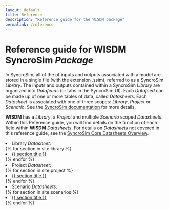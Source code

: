 ```yaml
---
layout: default
title: Reference
description: "Reference guide for the WISDM package"
permalink: /reference
---
```


# Reference guide for **WISDM** SyncroSim *Package*

In SyncroSim, all of the of inputs and outputs associated with a model are stored in a single file (with the extension .ssim), referred to as a SyncroSim *Library*. The inputs and outputs contained within a SyncroSim *Library* are organized into *Datafeeds* (or tabs in the SyncroSim UI). Each *Datafeed* can be made up of one or more tables of data, called *Datasheets*. Each *Datasheet* is associated with one of three scopes: *Library*, *Project* or *Scenario*. See the [SyncroSim documentation](https://docs.syncrosim.com/how_to_guides/library_overview.html) for more details.

**WISDM** has a *Library*, a *Project* and multiple *Scenario* scoped *Datasheets*. Within this Reference guide, you will find details on the function of each field within **WISDM** *Datasheets*. For details on *Datasheets* not covered in this reference guide, see the [SyncroSim Core Datasheets Overview](https://docs.syncrosim.com/?reference/ds_overview.html). 

<li class="no-bullets">Library <i>Datasheet</i>:</li>
{% for section in site.library %}
  <li> <a href="{{site.baseurl}}{{ section.url }}"> {{ section.title }}</a> </li>
{% endfor %}
<div class="spacer"></div>
<li class="no-bullets">Project <i>Datasheet</i>:</li>
{% for section in site.project %}
  <li> <a href="{{site.baseurl}}{{ section.url }}"> {{ section.title }}</a> </li>
{% endfor %}
<div class="spacer"></div>
<li class="no-bullets">Scenario <i>Datasheets</i>:</li>
{% for section in site.scenarios %}
  <li> <a href="{{site.baseurl}}{{ section.url }}"> {{ section.title }}</a> </li>
{% endfor %}